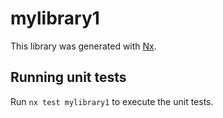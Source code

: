 # mylibrary1

This library was generated with [Nx](https://nx.dev).

## Running unit tests

Run `nx test mylibrary1` to execute the unit tests.
